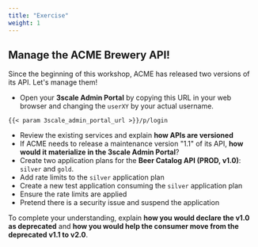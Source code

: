 ```yaml
---
title: "Exercise"
weight: 1
---
```


## Manage the ACME Brewery API!

Since the beginning of this workshop, ACME has released two versions of its API. Let's manage them!

- Open your **3scale Admin Portal** by copying this URL in your web browser and changing the `userXY` by your actual username.

```raw
{{< param 3scale_admin_portal_url >}}/p/login
```

- Review the existing services and explain **how APIs are versioned**
- If ACME needs to release a maintenance version "1.1" of its API, **how would it materialize in the 3scale Admin Portal**?
- Create two application plans for the **Beer Catalog API (PROD, v1.0)**: `silver` and `gold`.
- Add rate limits to the `silver` application plan
- Create a new test application consuming the `silver` application plan
- Ensure the rate limits are applied
- Pretend there is a security issue and suspend the application

To complete your understanding, explain **how you would declare the v1.0 as deprecated** and **how you would help the consumer move from the deprecated v1.1 to v2.0**.